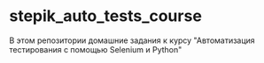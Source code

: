 # stepik_auto_tests_course
В этом репозитории домашние задания к курсу "Автоматизация тестирования с помощью Selenium и Python"
